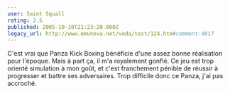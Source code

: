 ```yaml
---
user: Saint Squall
rating: 2.5
published: 2005-10-10T21:23:20.000Z
legacy_url: http://www.emunova.net/veda/test/124.htm#comment-4017
---
```

C'est vrai que Panza Kick Boxing bénéficie d'une assez bonne réalisation pour l'époque. Mais à part ça, il m'a royalement gonflé. Ce jeu est trop orienté simulation à mon goût, et c'est franchement pénible de réussir à progresser et battre ses adversaires. Trop difficile donc ce Panza, j'ai pas accroché.